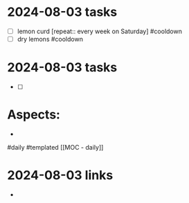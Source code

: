 
# 2024-08-03 tasks

- [ ] lemon curd  [repeat:: every week on Saturday] #cooldown 
- [ ] dry lemons #cooldown 

# 2024-08-03 tasks

- [ ] 
# Aspects:
- 
#daily #templated
[[MOC - daily]]

# 2024-08-03 links
- 



